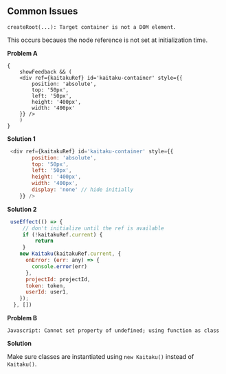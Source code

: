 
## Common Issues

```
createRoot(...): Target container is not a DOM element.
```

This occurs becaues the node reference is not set at initialization time.

**Problem A**

```
{
    showFeedback && (
    <div ref={kaitakuRef} id='kaitaku-container' style={{
        position: 'absolute',
        top: '50px',
        left: '50px',
        height: '400px',
        width: '400px'
    }} />
    )
}
```

**Solution 1**

```js
 <div ref={kaitakuRef} id='kaitaku-container' style={{
        position: 'absolute',
        top: '50px',
        left: '50px',
        height: '400px',
        width: '400px',
        display: 'none' // hide initially
    }} />
```

**Solution 2**

```js
 useEffect(() => {
     // don't initialize until the ref is available
     if (!kaitakuRef.current) {
         return
     }
    new Kaitaku(kaitakuRef.current, {
      onError: (err: any) => {
        console.error(err)
      },
      projectId: projectId,
      token: token,
      userId: user1,
    });
  }, [])
```

**Problem B**

```
Javascript: Cannot set property of undefined; using function as class
```


**Solution**

Make sure classes are instantiated using `new Kaitaku()` instead of `Kaitaku()`.